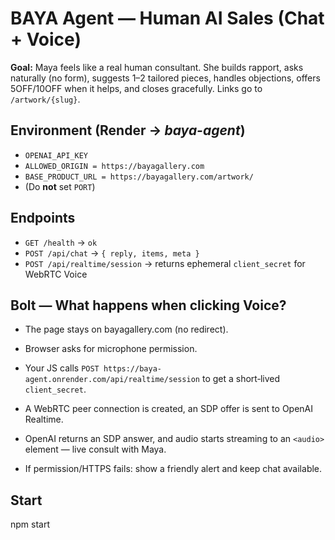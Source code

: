 # BAYA Agent — Human AI Sales (Chat + Voice)

**Goal:** Maya feels like a real human consultant. She builds rapport, asks naturally (no form), suggests 1–2 tailored pieces, handles objections, offers 5OFF/10OFF when it helps, and closes gracefully. Links go to `/artwork/{slug}`.

## Environment (Render → *baya-agent*)
- `OPENAI_API_KEY`
- `ALLOWED_ORIGIN = https://bayagallery.com`
- `BASE_PRODUCT_URL = https://bayagallery.com/artwork/`
- (Do **not** set `PORT`)

## Endpoints
- `GET /health` → `ok`
- `POST /api/chat` → `{ reply, items, meta }`
- `POST /api/realtime/session` → returns ephemeral `client_secret` for WebRTC Voice

## Bolt — What happens when clicking **Voice**?
- The page stays on bayagallery.com (no redirect).
- Browser asks for microphone permission.
- Your JS calls `POST https://baya-agent.onrender.com/api/realtime/session` to get a short‑lived `client_secret`.

- A WebRTC peer connection is created, an SDP offer is sent to OpenAI Realtime.

- OpenAI returns an SDP answer, and audio starts streaming to an `<audio>` element — live consult with Maya.

- If permission/HTTPS fails: show a friendly alert and keep chat available.

## Start
npm start
